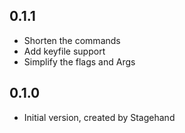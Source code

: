 ## 0.1.1

- Shorten the commands
- Add keyfile support
- Simplify the flags and Args

## 0.1.0

- Initial version, created by Stagehand
